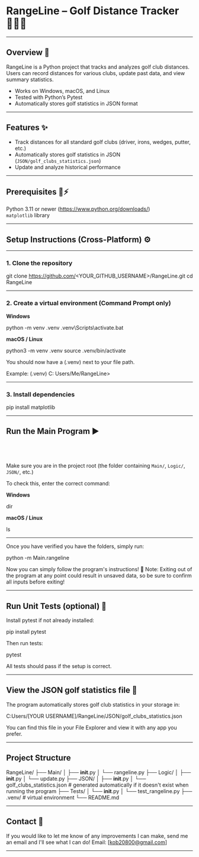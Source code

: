 # RangeLine – Golf Distance Tracker 🏌️‍♂️⛳

------

## Overview 📝

RangeLine is a Python project that tracks and analyzes golf club distances. Users can record distances for various clubs, update past data, and view summary statistics.  

  - Works on Windows, macOS, and Linux  
  - Tested with Python’s Pytest  
  - Automatically stores golf statistics in JSON format  

------

## Features ✨

  - Track distances for all standard golf clubs (driver, irons, wedges, putter, etc.)  
  - Automatically stores golf statistics in JSON (`JSON/golf_clubs_statistics.json`)  
  - Update and analyze historical performance    

------

## Prerequisites 🐍⚡

  Python 3.11 or newer (https://www.python.org/downloads/)  
  `matplotlib` library  

------

## Setup Instructions (Cross-Platform) ⚙️

------

### 1. Clone the repository

  git clone https://github.com/<YOUR_GITHUB_USERNAME>/RangeLine.git
  cd RangeLine

------

### 2. Create a virtual environment (Command Prompt only)

**Windows**

  python -m venv .venv
  .venv\Scripts\activate.bat

**macOS / Linux**

  python3 -m venv .venv
  source .venv/bin/activate

  You should now have a (.venv) next to your file path. 
  
  Example:
  (.venv) C: Users/Me/RangeLine>

------

### 3. Install dependencies

  pip install matplotlib

------

## Run the Main Program ▶️
️
  ---
  
  Make sure you are in the project root (the folder containing `Main/`, `Logic/`, `JSON/`, etc.)
  
  To check this, enter the correct command:

  **Windows**

  dir

  **macOS / Linux**

  ls

  ---

  Once you have verified you have the folders, simply run:

  python -m Main.rangeline

  Now you can simply follow the program's instructions! 🎉
  Note: Exiting out of the program at any point could result in unsaved data, so be sure to confirm all inputs before exiting!

------

## Run Unit Tests (optional) 🧪

  Install pytest if not already installed:

  pip install pytest

  Then run tests:

  pytest

  All tests should pass if the setup is correct.

------

## View the JSON golf statistics file 📂

  The program automatically stores golf club statistics in your storage in:

  C:Users/[YOUR USERNAME]/RangeLine/JSON/golf_clubs_statistics.json

  You can find this file in your File Explorer and view it with any app you prefer.

------

## Project Structure

  RangeLine/
  ├── Main/
  │ ├── __init__.py
  │ └── rangeline.py
  ├── Logic/
  │ ├── __init__.py
  │ └── update.py
  ├── JSON/
  │ ├── __init__.py
  │ └── golf_clubs_statistics.json # generated automatically if it doesn't exist when running the program
  ├── Tests/
  │ └── __init__.py
  │ └── test_rangeline.py
  ├── .venv/ # virtual environment
  └── README.md

------

## Contact 🤝

  If you would like to let me know of any improvements I can make, send me an email and I'll see what I can do!
  Email: [kob20800@gmail.com]

------
